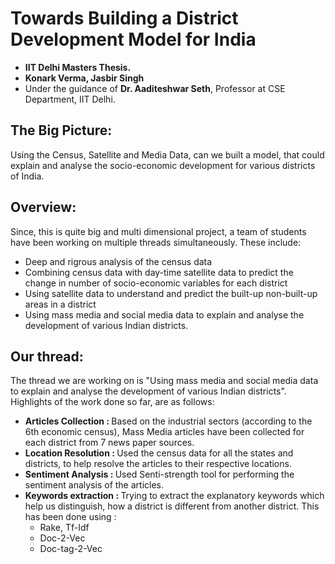 # Towards Building a District Development Model for India
- <b>IIT Delhi Masters Thesis.</b>
- <b>Konark Verma, Jasbir Singh</b>
- Under the guidance of <b>Dr. Aaditeshwar Seth</b>, Professor at CSE Department, IIT Delhi.

## The Big Picture:
Using the Census, Satellite and Media Data, can we built a model, that could explain and analyse the socio-economic development for various districts of India.

## Overview:
Since, this is quite big and multi dimensional project, a team of students have been working on multiple threads simultaneously. These include:
- Deep and rigrous analysis of the census data
- Combining census data with day-time satellite data to predict the change in number of socio-economic variables for each district
- Using satellite data to understand and predict the built-up non-built-up areas in a district
- Using mass media and social media data to explain and analyse the development of various Indian districts.

## Our thread:
The thread we are working on is "Using mass media and social media data to explain and analyse the development of various Indian districts". Highlights of the work done so far, are as follows:
- <b>Articles Collection : </b>Based on the industrial sectors (according to the 6th economic census), Mass Media articles have been collected for each district from 7 news paper sources.
- <b>Location Resolution : </b>Used the census data for all the states and districts, to help resolve the articles to their respective locations.
- <b>Sentiment Analysis : </b>Used Senti-strength tool for performing the sentiment analysis of the articles.
- <b>Keywords extraction : </b>Trying to extract the explanatory keywords which help us distinguish, how a district is different from another district. This has been done using :
  - Rake, Tf-Idf
  - Doc-2-Vec
  - Doc-tag-2-Vec
